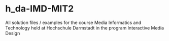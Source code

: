 # h_da-IMD-MIT2
All solution files / examples for the course Media Informatics and Technology held at Hochschule Darmstadt in the program Interactive Media Design
